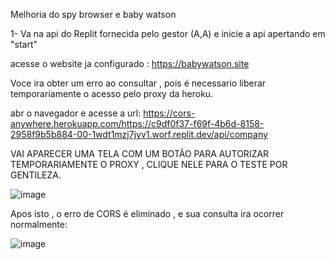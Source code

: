 Melhoria do spy browser e baby watson

1- Va na api do Replit fornecida pelo gestor (A,A)
e inicie a api apertando em "start"

acesse o website ja configurado : https://babywatson.site

Voce ira obter um erro ao consultar , pois é necessario liberar temporariamente o acesso 
pelo proxy da heroku.

abr o navegador e acesse a url:
https://cors-anywhere.herokuapp.com/https://c9df0f37-f69f-4b6d-8158-2958f9b5b884-00-1wdt1mzj7jyv1.worf.replit.dev/api/company

VAI APARECER UMA TELA COM UM BOTÃO PARA AUTORIZAR TEMPORARIAMENTE O PROXY , CLIQUE NELE PARA O TESTE POR GENTILEZA.

![image](https://github.com/user-attachments/assets/c24df0df-2418-4349-a95a-b9dc8376e7fa)


Apos isto , o erro de CORS é eliminado , e sua consulta ira ocorrer normalmente:


![image](https://github.com/user-attachments/assets/59c13b66-85be-457f-baf8-8f15627a7336)








